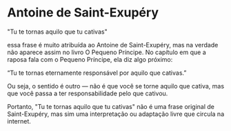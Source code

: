 # Antoine de Saint-Exupéry

"Tu te tornas aquilo que tu cativas"

essa frase é muito atribuída ao Antoine de Saint-Exupéry, mas na verdade não aparece assim no livro O Pequeno Príncipe.
No capítulo em que a raposa fala com o Pequeno Príncipe, ela diz algo próximo:

“Tu te tornas eternamente responsável por aquilo que cativas.”

Ou seja, o sentido é outro — não é que você se torne aquilo que cativa, mas que você passa a ter responsabilidade pelo que cativou.

Portanto, "Tu te tornas aquilo que tu cativas" não é uma frase original de Saint-Exupéry, mas sim uma interpretação ou adaptação livre que circula na internet.
